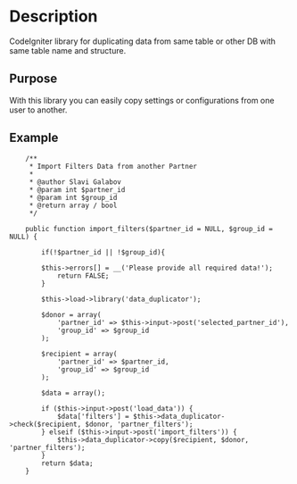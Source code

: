 # Description

CodeIgniter library for duplicating data from same table or other DB with same table name and structure.

## Purpose

With this library you can easily copy settings or configurations from one user to another.

## Example


```
    /**
     * Import Filters Data from another Partner 
     * 
     * @author Slavi Galabov
     * @param int $partner_id
     * @param int $group_id
     * @return array / bool
     */

    public function import_filters($partner_id = NULL, $group_id = NULL) {

        if(!$partner_id || !$group_id){
		
	    $this->errors[] = __('Please provide all required data!');	
            return FALSE;
        }

        $this->load->library('data_duplicator');

        $donor = array(
            'partner_id' => $this->input->post('selected_partner_id'),
            'group_id' => $group_id
        );

        $recipient = array(
            'partner_id' => $partner_id,
            'group_id' => $group_id
        );

        $data = array();

        if ($this->input->post('load_data')) {
            $data['filters'] = $this->data_duplicator->check($recipient, $donor, 'partner_filters');
        } elseif ($this->input->post('import_filters')) {
            $this->data_duplicator->copy($recipient, $donor, 'partner_filters');
        }
        return $data;
    }
```
